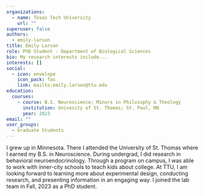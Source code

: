 ```yaml
---
organizations:
  - name: Texas Tech University
    url: ""
superuser: false
authors:
  - emily-larson
title: Emily Larson
role: PhD Student - Department of Biological Sciences
bio: My research interests include...
interests: []
social:
  - icon: envelope
    icon_pack: fas
    link: mailto:emily.larson@ttu.edu
education:
  courses:
    - course: B.S. Neuroscience; Minors in Philosophy & Theology
      institution: Univesity of St. Thomas; St. Paul, MN
      year: 2023
email: ""
user_groups:
  - Graduate Students
---
```

I grew up in Minnesota. There I attended the University of St. Thomas where I earned my B.S. in Neuroscience. During undergrad, I did research in behavioral neuroendocrinology. Through a program on campus, I was able to work with inner-city schools to teach kids about college. At TTU, I am looking forward to learning more about experimental design, conducting research, and presenting information in an engaging way. I joined the lab team in Fall, 2023 as a PhD student.
